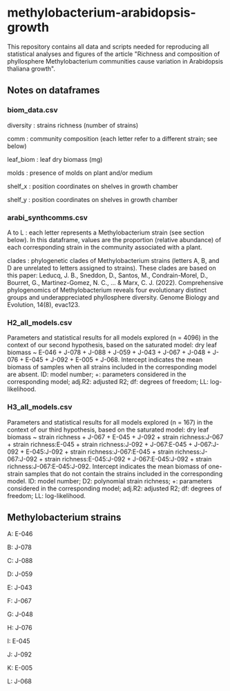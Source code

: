 # methylobacterium-arabidopsis-growth

This repository contains all data and scripts needed for reproducing all statistical analyses and figures of the article "Richness and composition of phyllosphere Methylobacterium communities cause variation in Arabidopsis thaliana growth".

## Notes on dataframes

### biom_data.csv

diversity : strains richness (number of strains) 

comm : community composition (each letter refer to a different strain; see below)

leaf_biom : leaf dry biomass (mg)

molds : presence of molds on plant and/or medium

shelf_x : position coordinates on shelves in growth chamber

shelf_y : position coordinates on shelves in growth chamber

### arabi_synthcomms.csv

A to L : each letter represents a Methylobacterium strain (see section below). In this dataframe, values are the proportion (relative abundance) of each corresponding strain in the community associated with a plant.

clades : phylogenetic clades of Methylobacterium strains (letters A, B, and D are unrelated to letters assigned to strains). These clades are based on this paper: 
Leducq, J. B., Sneddon, D., Santos, M., Condrain-Morel, D., Bourret, G., Martinez-Gomez, N. C., ... & Marx, C. J. (2022). Comprehensive phylogenomics of Methylobacterium reveals four evolutionary distinct groups and underappreciated phyllosphere diversity. Genome Biology and Evolution, 14(8), evac123.

### H2_all_models.csv

Parameters and statistical results for all models explored (n = 4096) in the context of our second hypothesis, based on the saturated model: dry leaf biomass ~ E-046 + J-078 + J-088 + J-059 + J-043 + J-067 + J-048 + J-076 + E-045 + J-092 + E-005 + J-068. Intercept indicates the mean biomass of samples when all strains included in the corresponding model are absent. ID: model number; +: parameters considered in the corresponding model; adj.R2: adjusted R2; df: degrees of freedom; LL: log-likelihood.

### H3_all_models.csv

Parameters and statistical results for all models explored (n = 167) in the context of our third hypothesis, based on the saturated model: dry leaf biomass ~ strain richness + J-067 + E-045 + J-092 + strain richness:J-067 + strain richness:E-045 + strain richness:J-092 + J-067:E-045 + J-067:J-092 + E-045:J-092 + strain richness:J-067:E-045 + strain richness:J-067:J-092 + strain richness:E-045:J-092 + J-067:E-045:J-092 + strain richness:J-067:E-045:J-092. Intercept indicates the mean biomass of one-strain samples that do not contain the strains included in the corresponding model. ID: model number; D2: polynomial strain richness; +: parameters considered in the corresponding model; adj.R2: adjusted R2; df: degrees of freedom; LL: log-likelihood.

## Methylobacterium strains

A: E-046

B: J-078

C: J-088

D: J-059

E: J-043

F: J-067

G: J-048

H: J-076

I: E-045

J: J-092

K: E-005

L: J-068
